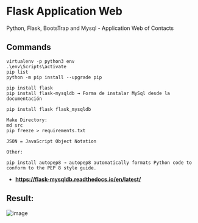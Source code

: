 # Flask Application Web

Python, Flask, BootsTrap and Mysql - Application Web of Contacts


## Commands

```
virtualenv -p python3 env
.\env\Scripts\activate
pip list
python -m pip install --upgrade pip

pip install flask
pip install flask-mysqldb → Forma de instalar MySql desde la documentación

pip install flask flask_mysqldb

Make Directory:
md src
pip freeze > requirements.txt

JSON = JavaScript Object Notation

Other:

pip install autopep8 → autopep8 automatically formats Python code to conform to the PEP 8 style guide.

```


* **https://flask-mysqldb.readthedocs.io/en/latest/**



## Result:

![image](https://user-images.githubusercontent.com/23192401/129971413-b3e7dbbb-4324-432d-b09e-39ea35e00d92.png)

